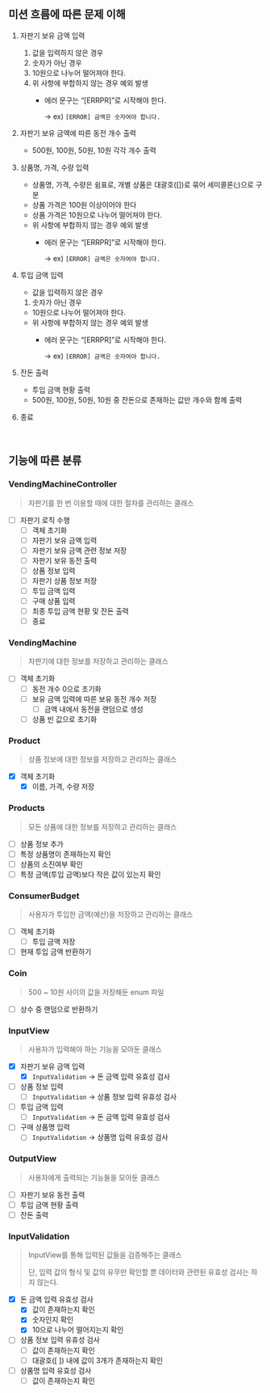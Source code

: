 ## 미션 흐름에 따른 문제 이해

1. 자판기 보유 금액 입력
    1. 값을 입력하지 않은 경우
    2. 숫자가 아닌 경우
    3. 10원으로 나누어 떨어져야 한다.
    4. 위 사항에 부합하지 않는 경우 예외 발생
        - 에러 문구는 “[ERRPR]”로 시작해야 한다.

          → ex) `[ERROR] 금액은 숫자여야 합니다.`


2. 자판기 보유 금액에 따른 동전 개수 출력
    - 500원, 100원, 50원, 10원 각각 개수 출력


3. 상품명, 가격, 수량 입력
    - 상품명, 가격, 수량은 쉼표로, 개별 상품은 대괄호([])로 묶어 세미콜론(;)으로 구분
    - 상품 가격은 100원 이상이어야 한다
    - 상품 가격은 10원으로 나누어 떨어져야 한다.
    - 위 사항에 부합하지 않는 경우 예외 발생
        - 에러 문구는 “[ERRPR]”로 시작해야 한다.

          → ex) `[ERROR] 금액은 숫자여야 합니다.`


4. 투입 금액 입력
    - 값을 입력하지 않은 경우
    1. 숫자가 아닌 경우
    - 10원으로 나누어 떨어져야 한다.
    - 위 사항에 부합하지 않는 경우 예외 발생
        - 에러 문구는 “[ERRPR]”로 시작해야 한다.

          → ex) `[ERROR] 금액은 숫자여야 합니다.`


5. 잔돈 출력
    - 투입 금액 현황 출력
    - 500원, 100원, 50원, 10원 중 잔돈으로 존재하는 값만 개수와 함께 출력


6. 종료

<br>

## 기능에 따른 분류
### VendingMachineController

> 자판기를 한 번 이용할 때에 대한 절차를 관리하는 클래스

- [ ]  자판기 로직 수행
   - [ ]  객체 초기화
   - [ ]  자판기 보유 금액 입력
   - [ ]  자판기 보유 금액 관련 정보 저장
   - [ ]  자판기 보유 동전 출력
   - [ ]  상품 정보 입력
   - [ ]  자판기 상품 정보 저장
   - [ ]  투입 금액 입력
   - [ ]  구매 상품 입력
   - [ ]  최종 투입 금액 현황 및 잔돈 출력
   - [ ]  종료

### VendingMachine

> 자판기에 대한 정보를 저장하고 관리하는 클래스

- [ ]  객체 초기화
   - [ ]  동전 개수 0으로 초기화 
   - [ ]  보유 금액 입력에 따른 보유 동전 개수 저장
      - [ ]  금액 내에서 동전을 랜덤으로 생성
   - [ ]  상품 빈 값으로 초기화

### Product

> 상품 정보에 대한 정보를 저장하고 관리하는 클래스

- [x]  객체 초기화
   - [x]  이름, 가격, 수량 저장

### Products

> 모든 상품에 대한 정보를 저장하고 관리하는 클래스

- [ ]  상품 정보 추가
- [ ]  특정 상품명이 존재하는지 확인
- [ ]  상품의 소진여부 확인
- [ ]  특정 금액(투입 금액)보다 작은 값이 있는지 확인

### ConsumerBudget

> 사용자가 투입한 금액(예산)을 저장하고 관리하는 클래스

- [ ]  객체 초기화
   - [ ]  투입 금액 저장
- [ ]  현재 투입 금액 반환하기

### Coin

> 500 ~ 10원 사이의 값을 저장해둔 enum 파일

- [ ]  상수 중 랜덤으로 반환하기


### **InputView**

> 사용자가 입력해야 하는 기능을 모아둔 클래스

- [x]  자판기 보유 금액 입력
   - [x]  `InputValidation` → 돈 금액 입력 유효성 검사
- [ ]  상품 정보 입력
   - [ ]  `InputValidation` → 상품 정보 입력 유휴성 검사
- [ ]  투입 금액 입력
   - [ ]  `InputValidation` → 돈 금액 입력 유효성 검사
- [ ]  구매 상품명 입력
   - [ ]  `InputValidation` → 상품명 입력 유효성 검사

### **OutputView**

> 사용자에게 출력되는 기능들을 모아둔 클래스

- [ ]  자판기 보유 동전 출력
- [ ]  투입 금액 현황 출력
- [ ]  잔돈 출력

### InputValidation

> InputView를 통해 입력된 값들을 검증해주는 클래스 
>
> 단, 입력 값의 형식 및 값의 유무만 확인할 뿐 데이터와 관련된 유효성 검사는 하지 않는다.

- [x]  돈 금액 입력 유효성 검사
   - [x]  값이 존재하는지 확인
   - [x]  숫자인지 확인
   - [x]  10으로 나누어 떨어지는지 확인
- [ ]  상품 정보 입력 유휴성 검사
   - [ ]  값이 존재하는지 확인
   - [ ]  대괄호([ ]) 내에 값이 3개가 존재하는지 확인
- [ ]  상품명 입력 유효성 검사
   - [ ]  값이 존재하는지 확인
